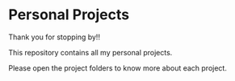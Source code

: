 # Personal Projects

Thank you for stopping by!!

This repository contains all my personal projects.

Please open the project folders to know more about each project.
